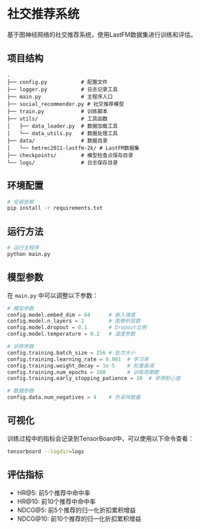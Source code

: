 # 社交推荐系统

基于图神经网络的社交推荐系统，使用LastFM数据集进行训练和评估。

## 项目结构

```
.
├── config.py           # 配置文件
├── logger.py           # 日志记录工具
├── main.py             # 主程序入口
├── social_recommender.py # 社交推荐模型
├── train.py            # 训练脚本
├── utils/              # 工具函数
│   ├── data_loader.py  # 数据加载工具
│   └── data_utils.py   # 数据处理工具
├── data/               # 数据目录
│   └── hetrec2011-lastfm-2k/ # LastFM数据集
├── checkpoints/        # 模型检查点保存目录
└── logs/               # 日志保存目录
```

## 环境配置

```bash
# 安装依赖
pip install -r requirements.txt
```

## 运行方法

```bash
# 运行主程序
python main.py
```

## 模型参数

在 `main.py` 中可以调整以下参数：

```python
# 模型参数
config.model.embed_dim = 64      # 嵌入维度
config.model.n_layers = 2        # 图卷积层数
config.model.dropout = 0.1       # Dropout比例
config.model.temperature = 0.2   # 温度参数

# 训练参数
config.training.batch_size = 256 # 批次大小
config.training.learning_rate = 0.001  # 学习率
config.training.weight_decay = 1e-5    # 权重衰减
config.training.num_epochs = 100       # 训练周期数
config.training.early_stopping_patience = 10  # 早停耐心值

# 数据参数
config.data.num_negatives = 4    # 负采样数量
```

## 可视化

训练过程中的指标会记录到TensorBoard中，可以使用以下命令查看：

```bash
tensorboard --logdir=logs
```

## 评估指标

- HR@5: 前5个推荐中命中率
- HR@10: 前10个推荐中命中率
- NDCG@5: 前5个推荐的归一化折扣累积增益
- NDCG@10: 前10个推荐的归一化折扣累积增益 